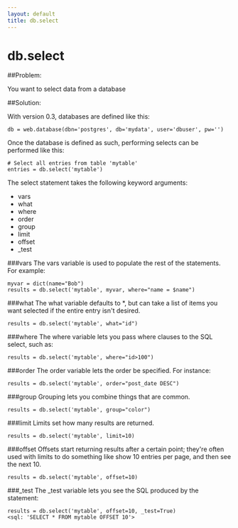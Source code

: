 ```yaml
---
layout: default
title: db.select
---
```


# db.select

##Problem:

You want to select data from a database

##Solution: 

With version 0.3, databases are defined like this:

    db = web.database(dbn='postgres', db='mydata', user='dbuser', pw='')

Once the database is defined as such, performing selects can be performed like this:
    
    # Select all entries from table 'mytable'
    entries = db.select('mytable')

The select statement takes the following keyword arguments:

* vars
* what
* where
* order
* group
* limit
* offset
* _test

###vars
The vars variable is used to populate the rest of the statements.  For example:

    myvar = dict(name="Bob")
    results = db.select('mytable', myvar, where="name = $name")

###what
The what variable defaults to *, but can take a list of items you want selected if the entire entry isn't desired.

    results = db.select('mytable', what="id")

###where
The where variable lets you pass where clauses to the SQL select, such as:

    results = db.select('mytable', where="id>100")

###order
The order variable lets the order be specified.  For instance:

    results = db.select('mytable', order="post_date DESC")

###group
Grouping lets you combine things that are common.

    results = db.select('mytable', group="color")    

###limit
Limits set how many results are returned. 
 
    results = db.select('mytable', limit=10) 

###offset
Offsets start returning results after a certain point; they're often used with limits to do something like show 10 entries per page, and then see the next 10.   

    results = db.select('mytable', offset=10) 

###_test
The _test variable lets you see the SQL produced by the statement:

    results = db.select('mytable', offset=10, _test=True) 
    <sql: 'SELECT * FROM mytable OFFSET 10'>
